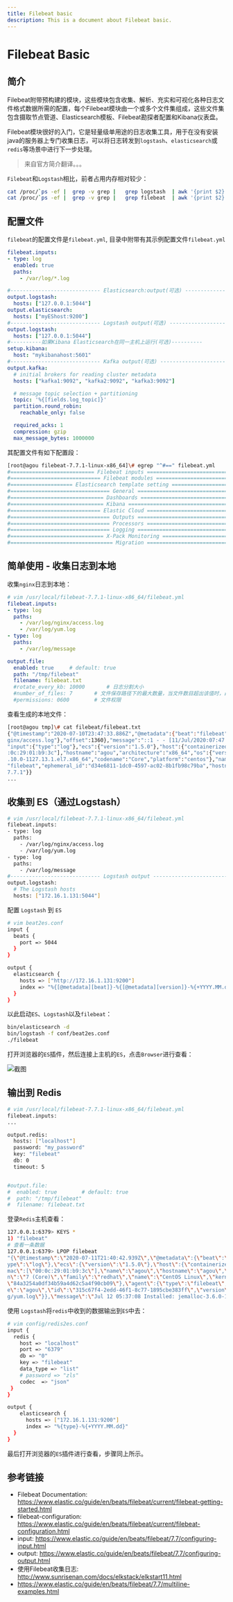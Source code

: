 ```yaml
---
title: Filebeat basic
description: This is a document about Filebeat basic.
---
```


# Filebeat Basic

## 简介

Filebeat附带预构建的模块，这些模块包含收集、解析、充实和可视化各种日志文件格式数据所需的配置，每个Filebeat模块由一个或多个文件集组成，这些文件集包含摄取节点管道、Elasticsearch模板、Filebeat勘探者配置和Kibana仪表盘。

Filebeat模块很好的入门，它是轻量级单用途的日志收集工具，用于在没有安装java的服务器上专门收集日志，可以将日志转发到`logstash`、`elasticsearch`或`redis`等场景中进行下一步处理。

> 来自官方简介翻译。。。

`Filebeat`和`Logstash`相比，前者占用内存相对较少：

```bash
cat /proc/`ps -ef |  grep -v grep |   grep logstash  | awk '{print $2}'`/status | grep -i vm
cat /proc/`ps -ef |  grep -v grep |   grep filebeat  | awk '{print $2}'`/status | grep -i vm
```

## 配置文件

`filebeat`的配置文件是`filebeat.yml`, 目录中附带有其示例配置文件`filebeat.yml`

```yaml
filebeat.inputs:
- type: log
  enabled: true
  paths:
    - /var/log/*.log

#----------------------------- Elasticsearch:output(可选) --------------------------------
output.logstash:
  hosts: ["127.0.0.1:5044"]
output.elasticsearch:
  hosts: ["myEShost:9200"]
#----------------------------- Logstash output(可选) --------------------------------
output.logstash:
  hosts: ["127.0.0.1:5044"]
#----------如果Kibana Elasticsearch在同一主机上运行(可选)----------
setup.kibana:
  host: "mykibanahost:5601" 
#----------------------------- Kafka output(可选) --------------------------------
output.kafka:
  # initial brokers for reading cluster metadata
  hosts: ["kafka1:9092", "kafka2:9092", "kafka3:9092"]

  # message topic selection + partitioning
  topic: '%{[fields.log_topic]}'
  partition.round_robin:
    reachable_only: false

  required_acks: 1
  compression: gzip
  max_message_bytes: 1000000
```
其配置文件有如下配置段：

```bash
[root@agou filebeat-7.7.1-linux-x86_64]\# egrep "^#==" filebeat.yml
#=========================== Filebeat inputs =============================
#============================= Filebeat modules ===============================
#==================== Elasticsearch template setting ==========================
#================================ General =====================================
#============================== Dashboards =====================================
#============================== Kibana =====================================
#============================= Elastic Cloud ==================================
#================================ Outputs =====================================
#================================ Processors =====================================
#================================ Logging =====================================
#============================== X-Pack Monitoring ===============================
#================================= Migration ==================================
```

## 简单使用 - 收集日志到本地

收集`nginx`日志到本地：

```yaml
# vim /usr/local/filebeat-7.7.1-linux-x86_64/filebeat.yml
filebeat.inputs:
- type: log
  paths:
    - /var/log/nginx/access.log 
    - /var/log/yum.log
- type: log
  paths:
    - /var/log/message

output.file:
  enabled: true		# default: true
  path: "/tmp/filebeat"
  filename: filebeat.txt
  #rotate_every_kb: 10000		# 日志分割大小
  #number_of_files: 7		# 文件保存路径下的最大数量，当文件数目超出该值时，最旧的文件将会被删除，该值应该介于2-1024之间，默认为7
  #permissions: 0600		# 文件权限
```

查看生成的本地文件：

```bash
[root@agou tmp]\# cat filebeat/filebeat.txt 
{"@timestamp":"2020-07-10T23:47:33.886Z","@metadata":{"beat":"filebeat","type":"_doc","version":"7.7.1"},"log":{"file":{"path":"/var/log/n
ginx/access.log"},"offset":1360},"message":"::1 - - [11/Jul/2020:07:47:24 +0800] \"GET / HTTP/1.1\" 200 4833 \"-\" \"curl/7.29.0\" \"-\"",
"input":{"type":"log"},"ecs":{"version":"1.5.0"},"host":{"containerized":false,"ip":["172.16.1.131","fe80::20c:29ff:fe01:b93c"],"mac":["00
:0c:29:01:b9:3c"],"hostname":"agou","architecture":"x86_64","os":{"version":"7 (Core)","family":"redhat","name":"CentOS Linux","kernel":"3
.10.0-1127.13.1.el7.x86_64","codename":"Core","platform":"centos"},"name":"agou","id":"84a3254a0df34b59a4d62c5a4f90cb09"},"agent":{"type":
"filebeat","ephemeral_id":"d34e6811-1dc0-4597-ac02-8b1fb98c79ba","hostname":"agou","id":"315c67f4-2edd-46f1-8c77-1895cbe383ff","version":"
7.7.1"}}
...
```

## 收集到 ES（通过Logstash）

```bash
# vim /usr/local/filebeat-7.7.1-linux-x86_64/filebeat.yml
filebeat.inputs:
- type: log
  paths:
    - /var/log/nginx/access.log
    - /var/log/yum.log
- type: log
  paths:
    - /var/log/message
#----------------------------- Logstash output --------------------------------
output.logstash:
  # The Logstash hosts
  hosts: ["172.16.1.131:5044"]
```

配置 `Logstash` 到 `ES`

```bash
# vim beat2es.conf 
input {
  beats {
    port => 5044
  }
}

output {
  elasticsearch {
    hosts => ["http://172.16.1.131:9200"]
    index => "%{[@metadata][beat]}-%{[@metadata][version]}-%{+YYYY.MM.dd}"
  }
}
```

以此启动`ES`、`Logstash`以及`filebeat`：

```bash
bin/elasticsearch -d
bin/logstash -f conf/beat2es.conf
./filebeat
```

打开浏览器的`ES`插件，然后连接上主机的`ES`，点击`Browser`进行查看：

![](https://cdn.agou-ops.cn/blog-images/elk%20stack/filbeat-1.png "截图")

## 输出到 Redis

```bash
# vim /usr/local/filebeat-7.7.1-linux-x86_64/filebeat.yml
filebeat.inputs:
...

output.redis:
  hosts: ["localhost"]
  password: "my_password"
  key: "filebeat"
  db: 0
  timeout: 5


#output.file:
#  enabled: true		# default: true
#  path: "/tmp/filebeat"
#  filename: filebeat.txt
```

登录`Redis`主机查看：

```bash
127.0.0.1:6379> KEYS *
1) "filebeat"
# 查看一条数据
127.0.0.1:6379> LPOP filebeat
"{\"@timestamp\":\"2020-07-11T21:40:42.939Z\",\"@metadata\":{\"beat\":\"filebeat\",\"type\":\"_doc\",\"version\":\"7.7.1\"},\"input\":{\"t
ype\":\"log\"},\"ecs\":{\"version\":\"1.5.0\"},\"host\":{\"containerized\":false,\"ip\":[\"172.16.1.131\",\"fe80::20c:29ff:fe01:b93c\"],\"
mac\":[\"00:0c:29:01:b9:3c\"],\"name\":\"agou\",\"hostname\":\"agou\",\"architecture\":\"x86_64\",\"os\":{\"platform\":\"centos\",\"versio
n\":\"7 (Core)\",\"family\":\"redhat\",\"name\":\"CentOS Linux\",\"kernel\":\"3.10.0-1127.13.1.el7.x86_64\",\"codename\":\"Core\"},\"id\":
\"84a3254a0df34b59a4d62c5a4f90cb09\"},\"agent\":{\"type\":\"filebeat\",\"ephemeral_id\":\"63731e5e-da81-4b88-a390-01e4ce8d66aa\",\"hostnam
e\":\"agou\",\"id\":\"315c67f4-2edd-46f1-8c77-1895cbe383ff\",\"version\":\"7.7.1\"},\"log\":{\"offset\":14932,\"file\":{\"path\":\"/var/lo
g/yum.log\"}},\"message\":\"Jul 12 05:37:08 Installed: jemalloc-3.6.0-1.el7.x86_64\"}"
```

使用 `Logstash`将`redis`中收到的数据输出到`ES`中去：

```bash
# vim config/redis2es.conf
input {
  redis {
    host => "localhost"
    port => "6379"
    db => "0"
    key => "filebeat"
    data_type => "list"
    # password => "zls"
    codec  => "json"
 }
}

output {
    elasticsearch {
      hosts => ["172.16.1.131:9200"]
      index => "%{type}-%{+YYYY.MM.dd}"
  }
}
```

最后打开浏览器的`ES`插件进行查看，步骤同上所示。

## 参考链接

* Filebeat Documentation: https://www.elastic.co/guide/en/beats/filebeat/current/filebeat-getting-started.html
* filebeat-configuration: https://www.elastic.co/guide/en/beats/filebeat/current/filebeat-configuration.html
* input: https://www.elastic.co/guide/en/beats/filebeat/7.7/configuring-input.html
* output: https://www.elastic.co/guide/en/beats/filebeat/7.7/configuring-output.html
*  使用Filebeat收集日志: http://www.sunrisenan.com/docs/elkstack/elkstart11.html
*  https://www.elastic.co/guide/en/beats/filebeat/7.7/multiline-examples.html